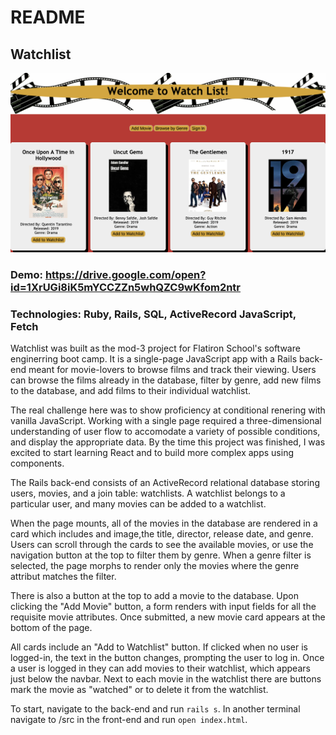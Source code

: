 # README

## Watchlist

![](images/screenshot.png)

### Demo: https://drive.google.com/open?id=1XrUGi8iK5mYCCZZn5whQZC9wKfom2ntr

### Technologies: Ruby, Rails, SQL, ActiveRecord JavaScript, Fetch 

Watchlist was built as the mod-3 project for Flatiron School's software enginerring boot camp. It is a single-page JavaScript app with a Rails back-end meant for movie-lovers to browse films and track their viewing. Users can browse the films already in the database, filter by genre, add new films to the database, and add films to their individual watchlist.

The real challenge here was to show proficiency at conditional renering with vanilla JavaScript. Working with a single page required a three-dimensional understanding of user flow to accomodate a variety of possible conditions, and display the appropriate data. By the time this project was finished, I was excited to start learning React and to build more complex apps using components. 

The Rails back-end consists of an ActiveRecord relational database storing users, movies, and a join table: watchlists. A watchlist belongs to a particular user, and many movies can be added to a watchlist. 

When the page mounts, all of the movies in the database are rendered in a card which includes and image,the title, director, release date, and genre. Users can scroll through the cards to see the available movies, or use the navigation button at the top to filter them by genre. When a genre filter is selected, the page morphs to render only the movies where the genre attribut matches the filter. 

There is also a button at the top to add a movie to the database. Upon clicking the "Add Movie" button, a form renders with input fields for all the requisite movie attributes. Once submitted, a new movie card appears at the bottom of the page. 

All cards include an "Add to Watchlist" button. If clicked when no user is logged-in, the text in the button changes, prompting the user to log in. Once a user is logged in they can add movies to their watchlist, which appears just below the navbar. Next to each movie in the watchlist there are buttons mark the movie as "watched" or to delete it from the watchlist. 

To start, navigate to the back-end and run ```rails s```. In another terminal navigate to /src in the front-end and run ```open index.html```.


